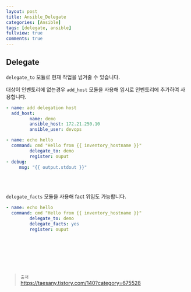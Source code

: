 ```yaml
---
layout: post
title: Ansible_Delegate
categories: [Ansible]
tags: [delegate, ansible]
fullview: true
comments: true
---
```



## Delegate

`delegate_to` 모듈로 현재 작업을 넘겨줄 수 있습니다.

대상이 인벤토리에 없는경우 `add_host` 모듈을 사용해 임시로 인벤토리에 추가하여 사용합니다.

```yaml
- name: add delegation host
  add_host:
         name: demo
         ansible_host: 172.21.250.10
         ansible_user: devops

- name: echo hello
  command: cmd "Hello from {{ inventory_hostname }}"
         delegate_to: demo
         register: ouput
- debug:
     msg: "{{ output.stdout }}"
```

<br><br>

`delegate_facts` 모듈을 사용해 fact 위임도 가능합니다.
```yaml
- name: echo hello
  command: cmd "Hello from {{ inventory_hostname }}"
         delegate_to: demo
         delegate_facts: yes
         register: ouput
```


<br><br><br><br><br>

> `출처` <br>
> https://taesany.tistory.com/140?category=675528